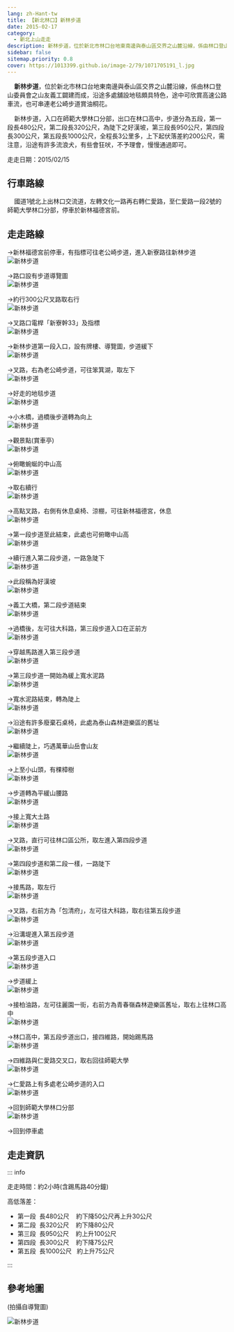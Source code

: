 ```yaml
---
lang: zh-Hant-tw
title: 【新北林口】新林步道
date: 2015-02-17
category: 
  - 新北上山走走
description: 新林步道，位於新北市林口台地東南邊與泰山區交界之山麓沿線，係由林口登山委員會之山友義工闢建而成，沿途多處舖設地毯頗具特色，途中可欣賞高速公路車流，也可串連老公崎步道賞油桐花。 新林步道，入口在師範大學林口分部，出口在林口高中，步道分為五段，第一段長480公尺，第二段長320公尺，為陡下之好漢坡，第三段長950公尺，第四段長300公尺，第五段長1000公尺，全程長3公里多，上下起伏落差約200公尺，需注意，沿途有許多流浪犬，有些會狂吠，不予理會，慢慢通過即可。
sidebar: false
sitemap.priority: 0.8
cover: https://1013399.github.io/image-2/79/1071705191_l.jpg
---
```


    **新林步道**，位於新北市林口台地東南邊與泰山區交界之山麓沿線，係由林口登山委員會之山友義工闢建而成，沿途多處舖設地毯頗具特色，途中可欣賞高速公路車流，也可串連老公崎步道賞油桐花。  

    新林步道，入口在師範大學林口分部，出口在林口高中，步道分為五段，第一段長480公尺，第二段長320公尺，為陡下之好漢坡，第三段長950公尺，第四段長300公尺，第五段長1000公尺，全程長3公里多，上下起伏落差約200公尺，需注意，沿途有許多流浪犬，有些會狂吠，不予理會，慢慢通過即可。

<!-- more -->

走走日期：2015/02/15

## 行車路線
    國道1號北上出林口交流道，左轉文化一路再右轉仁愛路，至仁愛路一段2號的師範大學林口分部，停車於新林福德宮前。

## 走走路線 
→新林福德宮前停車，有指標可往老公崎步道，進入新寮路往新林步道  
![新林步道](https://1013399.github.io/image-2/79/1071706615_l.jpg)

→路口設有步道導覽圖  
![新林步道](https://1013399.github.io/image-2/79/1071706429_l.jpg)

→約行300公尺叉路取右行  
![新林步道](https://1013399.github.io/image-2/79/1071703977_l.jpg)

→叉路口電桿「新寮幹33」及指標  
![新林步道](https://1013399.github.io/image-2/79/1071703579_l.jpg)

→新林步道第一段入口，設有牌樓、導覽圖，步道緩下  
![新林步道](https://1013399.github.io/image-2/79/1071705189_l.jpg)

→叉路，右為老公崎步道，可往笨箕湖，取左下  
![新林步道](https://1013399.github.io/image-2/79/1071707319_l.jpg)

→好走的地毯步道  
![新林步道](https://1013399.github.io/image-2/79/1071705535_l.jpg)

→小木橋，過橋後步道轉為向上  
![新林步道](https://1013399.github.io/image-2/79/1071703580_l.jpg)

→觀景點(賞車亭)  
![新林步道](https://1013399.github.io/image-2/79/1071706358_l.jpg)

→俯瞰蜿蜒的中山高  
![新林步道](https://1013399.github.io/image-2/79/1071705191_l.jpg)

→取右續行  
![新林步道](https://1013399.github.io/image-2/79/1071707320_l.jpg)

→高點叉路，右側有休息桌椅、涼棚，可往新林福德宮，休息  
![新林步道](https://1013399.github.io/image-2/79/1071707916_l.jpg)

→第一段步道至此結束，此處也可俯瞰中山高  
![新林步道](https://1013399.github.io/image-2/79/1071703979_l.jpg)

→續行進入第二段步道，一路急陡下  
![新林步道](https://1013399.github.io/image-2/79/1071707730_l.jpg)

→此段稱為好漢坡  
![新林步道](https://1013399.github.io/image-2/79/1071704289_l.jpg)

→義工大橋，第二段步道結束  
![新林步道](https://1013399.github.io/image-2/79/1071704774_l.jpg)

→過橋後，左可往大科路，第三段步道入口在正前方  
![新林步道](https://1013399.github.io/image-2/79/1071707732_l.jpg)

→穿越馬路進入第三段步道  
![新林步道](https://1013399.github.io/image-2/79/1071707733_l.jpg)

→第三段步道一開始為緩上寬水泥路  
![新林步道](https://1013399.github.io/image-2/79/1071704775_l.jpg)

→寬水泥路結束，轉為陡上  
![新林步道](https://1013399.github.io/image-2/79/1071706068_l.jpg)

→沿途有許多廢棄石桌椅，此處為泰山森林遊樂區的舊址  
![新林步道](https://1013399.github.io/image-2/79/1071707734_l.jpg)

→繼續陡上，巧遇萬華山岳會山友  
![新林步道](https://1013399.github.io/image-2/79/1071707735_l.jpg)

→上至小山頭，有棵樟樹  
![新林步道](https://1013399.github.io/image-2/79/1071707917_l.jpg)

→步道轉為平緩山腰路  
![新林步道](https://1013399.github.io/image-2/79/1071705192_l.jpg)

→接上寬大土路  
![新林步道](https://1013399.github.io/image-2/79/1071704183_l.jpg)

→叉路，直行可往林口區公所，取左進入第四段步道  
![新林步道](https://1013399.github.io/image-2/79/1071704292_l.jpg)

→第四段步道和第二段一樣，一路陡下  
![新林步道](https://1013399.github.io/image-2/79/1071705193_l.jpg)

→接馬路，取左行  
![新林步道](https://1013399.github.io/image-2/79/1071706432_l.jpg)

→叉路，右前方為「包清府」，左可往大科路，取右往第五段步道  
![新林步道](https://1013399.github.io/image-2/79/1071703582_l.jpg)

→沿溝堤進入第五段步道  
![新林步道](https://1013399.github.io/image-2/79/1071707138_l.jpg)

→第五段步道入口  
![新林步道](https://1013399.github.io/image-2/79/1071703583_l.jpg)

→步道緩上  
![新林步道](https://1013399.github.io/image-2/79/1071706069_l.jpg)

→接柏油路，左可往麗園一街，右前方為青春嶺森林遊樂區舊址，取右上往林口高中  
![新林步道](https://1013399.github.io/image-2/79/1071707919_l.jpg)

→林口高中，第五段步道出口，接四維路，開始踢馬路  
![新林步道](https://1013399.github.io/image-2/79/1071705196_l.jpg)

→四維路與仁愛路交叉口，取右回往師範大學  
![新林步道](https://1013399.github.io/image-2/79/1071707625_l.jpg)

→仁愛路上有多處老公崎步道的入口  
![新林步道](https://1013399.github.io/image-2/79/1071706073_l.jpg)

→回到師範大學林口分部  
![新林步道](https://1013399.github.io/image-2/79/1071707323_l.jpg)

→回到停車處

## 走走資訊
::: info

走走時間：約2小時(含踢馬路40分鐘)

高低落差：  
- 第一段  長480公尺    約下降50公尺再上升30公尺  
- 第二段  長320公尺    約下降80公尺  
- 第三段  長950公尺    約上升100公尺  
- 第四段  長300公尺    約下降75公尺  
- 第五段  長1000公尺   約上升75公尺

:::

## 參考地圖
(拍攝自導覽圖)  

![新林步道](https://1013399.github.io/image-2/79/1071706620_l.jpg)